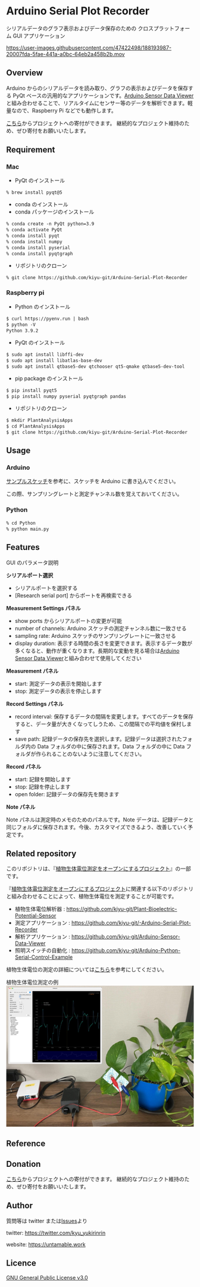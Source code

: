 # Arduino Serial Plot Recorder

シリアルデータのグラフ表示およびデータ保存のための クロスプラットフォーム GUI アプリケーション

https://user-images.githubusercontent.com/47422498/188193987-20007fda-5fae-441a-a0bc-64eb2a458b2b.mov

## Overview

Arduino からのシリアルデータを読み取り、グラフの表示およびデータを保存する PyQt ベースの汎用的なアプリケーションです。[Arduino Sensor Data Viewer](https://github.com/kiyu-git/Arduino-Sensor-Data-Viewer)と組み合わせることで、リアルタイムにセンサー等のデータを解析できます。軽量なので、Raspberry Pi などでも動作します。

[こちら](https://kiyu-shop.booth.pm/items/4140998)からプロジェクトへの寄付ができます。 継続的なプロジェクト維持のため、ぜひ寄付をお願いいたします。

## Requirement

### Mac

- PyQt のインストール

```
% brew install pyqt@5
```

- conda のインストール
- conda パッケージのインストール

```
% conda create -n PyQt python=3.9
% conda activate PyQt
% conda install pyqt
% conda install numpy
% conda install pyserial
% conda install pyqtgraph
```

- リポジトリのクローン

```
% git clone https://github.com/kiyu-git/Arduino-Serial-Plot-Recorder
```

### Raspberry pi

- Python のインストール

```
$ curl https://pyenv.run | bash
$ python -V
Python 3.9.2
```

- PyQt のインストール

```
$ sudo apt install libffi-dev
$ sudo apt install libatlas-base-dev
$ sudo apt install qtbase5-dev qtchooser qt5-qmake qtbase5-dev-tool
```

- pip package のインストール

```
$ pip install pyqt5
$ pip install numpy pyserial pyqtgraph pandas
```

- リポジトリのクローン

```
$ mkdir PlantAnalysisApps
$ cd PlantAnalysisApps
$ git clone https://github.com/kiyu-git/Arduino-Serial-Plot-Recorder
```

## Usage

### Arduino

[サンプルスケッチ](./Arduino%20Sketch/)を参考に、スケッチを Arduino に書き込んでください。

この際、サンプリングレートと測定チャンネル数を覚えておいてください。

### Python

```
% cd Python
% python main.py
```

## Features

GUI のパラメータ説明

**シリアルポート選択**

- シリアルポートを選択する
- [Research serial port] からポートを再検索できる

**Measurement Settings パネル**

- show ports からシリアルポートの変更が可能
- number of channels: Arduino スケッチの測定チャンネル数に一致させる
- sampling rate: Arduino スケッチのサンプリングレートに一致させる
- display duration: 表示する時間の長さを変更できます。表示するデータ数が多くなると、動作が重くなります。長期的な変動を見る場合は[Arduino Sensor Data Viewer](https://github.com/kiyu-git/Arduino-Sensor-Data-Viewer)と組み合わせて使用してください

**Measurement パネル**

- start: 測定データの表示を開始します
- stop: 測定データの表示を停止します

**Record Settings パネル**

- record interval: 保存するデータの間隔を変更します。すべてのデータを保存すると、データ量が大きくなってしうため、この間隔での平均値を保村します
- save path: 記録データの保存先を選択します。記録データは選択されたフォルダ内の Data フォルダの中に保存されます。Data フォルダの中に Data フォルダが作られることのないように注意してください。

**Record パネル**

- start: 記録を開始します
- stop: 記録を停止します
- open folder: 記録データの保存先を開きます

**Note パネル**

Note パネルは測定時のメモのためのパネルです。Note データは、記録データと同じフォルダに保存されます。今後、カスタマイズできるよう、改善していく予定です。

## Related repository

このリポジトリは、『[植物生体電位測定をオープンにするプロジェクト](https://docs.google.com/presentation/d/1Tm0e-mBNrTchN6YlGpvvomUZfy79yOtrTSNHG-l_jFg/edit?usp=sharing)』の一部です。

『[植物生体電位測定をオープンにするプロジェクト](https://docs.google.com/presentation/d/1Tm0e-mBNrTchN6YlGpvvomUZfy79yOtrTSNHG-l_jFg/edit?usp=sharing)に関連する以下のリポジトリと組み合わせることによって、植物生体電位を測定することが可能です。

- 植物生体電位解析器 : https://github.com/kiyu-git/Plant-Bioelectric-Potential-Sensor
- 測定アプリケーション : https://github.com/kiyu-git/-Arduino-Serial-Plot-Recorder
- 解析アプリケーション : https://github.com/kiyu-git/Arduino-Sensor-Data-Viewer
- 照明スイッチの自動化 : https://github.com/kiyu-git/Arduino-Python-Serial-Control-Example

植物生体電位の測定の詳細については[こちら](https://docs.google.com/presentation/d/1Tm0e-mBNrTchN6YlGpvvomUZfy79yOtrTSNHG-l_jFg/edit#slide=id.g15184a93673_0_264)を参考にしてください。

植物生体電位測定の例
![Plant-Bioelectric-Potential-Mearurement](https://github.com/kiyu-git/Plant-Bioelectric-Potential-Sensor/raw/main/images/Plant-Bioelectric-Potential-Mearurement.jpeg)

## Reference

## Donation

[こちら](https://kiyu-shop.booth.pm/items/4140998)からプロジェクトへの寄付ができます。
継続的なプロジェクト維持のため、ぜひ寄付をお願いいたします。

## Author

質問等は twitter または[Issues](https://github.com/kiyu-git/Arduino-Serial-Plot-Recorder/issues)より

twitter: https://twitter.com/kyu_yukirinrin

website: https://untamable.work

## Licence

[GNU General Public License v3.0](./LICENSE)
